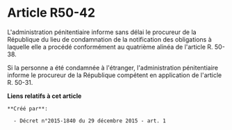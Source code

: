 # Article R50-42

L'administration pénitentiaire informe sans délai le procureur de la République du lieu de condamnation de la notification
des obligations à laquelle elle a procédé conformément au quatrième alinéa de l'article R. 50-38. 

Si la personne a été condamnée à l'étranger, l'administration pénitentiaire informe le procureur de la République compétent
en application de l'article R. 50-31.

**Liens relatifs à cet article**

	**Créé par**:

	  - Décret n°2015-1840 du 29 décembre 2015 - art. 1
